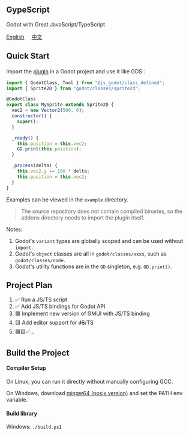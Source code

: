 ## GypeScript  
  
Godot with Great JavaScript/TypeScript  
  
[English](https://github.com/GodotHub/Gype) &nbsp;&nbsp;&nbsp;&nbsp;[中文](https://github.com/GodotHub/Gype/blob/master/README.ZH.md)  

## Quick Start

Import the [plugin](https://github.com/GodotHub/Gype/releases/download/preview/addons.zip) in a Godot project and use it like GDS：  
```js
import { GodotClass, Tool } from "@js_godot/class_defined";
import { Sprite2D } from "godot/classes/sprite2d";

@GodotClass
export class MySprite extends Sprite2D {
  vec2 = new Vector2(500, 0);
  constructor() {
	super();
  }

  _ready() {
	this.position = this.vec2;
	GD.print(this.position);
  }

  _process(delta) {
	this.vec2.y += 100 * delta;
	this.position = this.vec2;
  }
}
```  

Examples can be viewed in the `example` directory.  
> The source repository does not contain compiled binaries, so the addons directory needs to import the plugin itself.  

Notes:  
1. Godot's `variant` types are globally scoped and can be used without `import`.  
2. Godot's `object` classes are all in `godot/classes/xxxx`, such as `godot/classes/node`.  
3. Godot's utility functions are in the `GD` singleton, e.g. `GD.print()`.  


## Project Plan

1. ✅ Run a JS/TS script  
2. ✅ Add JS/TS bindings for Godot API  
3. 🟦 Implement new version of GMUI with JS/TS binding  
4. 🟨 Add editor support for ~~JS~~/TS  
5. 🟦🟨✅...  

## Build the Project

#### Compiler Setup

On Linux, you can run it directly without manually configuring GCC.  

On Windows, download [mingw64 (posix version)](https://github.com/niXman/mingw-builds-binaries/releases/download/13.2.0-rt_v11-rev1/x86_64-13.2.0-release-posix-seh-msvcrt-rt_v11-rev1.7z) and set the PATH env variable.

#### Build library

Windows: `./build.ps1`  
